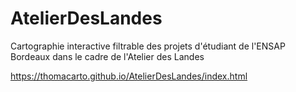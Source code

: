 # AtelierDesLandes
Cartographie interactive filtrable des projets d'étudiant de l'ENSAP Bordeaux dans le cadre de l'Atelier des Landes

https://thomacarto.github.io/AtelierDesLandes/index.html
